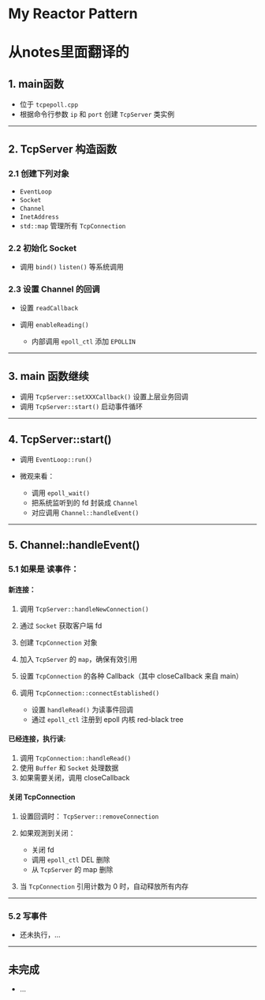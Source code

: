 # My Reactor Pattern 
# 从notes里面翻译的

## 1. main函数

* 位于 `tcpepoll.cpp`
* 根据命令行参数 `ip` 和 `port` 创建 `TcpServer` 类实例

---

## 2. TcpServer 构造函数

### 2.1 创建下列对象

* `EventLoop`
* `Socket`
* `Channel`
* `InetAddress`
* `std::map` 管理所有 `TcpConnection`

### 2.2 初始化 Socket

* 调用 `bind()` `listen()` 等系统调用

### 2.3 设置 Channel 的回调

* 设置 `readCallback`
* 调用 `enableReading()`

  * 内部调用 `epoll_ctl` 添加 `EPOLLIN`

---

## 3. main 函数继续

* 调用 `TcpServer::setXXXCallback()` 设置上层业务回调
* 调用 `TcpServer::start()` 启动事件循环

---

## 4. TcpServer::start()

* 调用 `EventLoop::run()`
* 微观来看：

  * 调用 `epoll_wait()`
  * 把系统监听到的 fd 封装成 `Channel`
  * 对应调用 `Channel::handleEvent()`

---

## 5. Channel::handleEvent()

### 5.1 如果是 **读事件**：

#### 新连接：

1. 调用 `TcpServer::handleNewConnection()`
2. 通过 `Socket` 获取客户端 fd
3. 创建 `TcpConnection` 对象
4. 加入 `TcpServer` 的 `map`，确保有效引用
5. 设置 `TcpConnection` 的各种 Callback（其中 closeCallback 来自 main）
6. 调用 `TcpConnection::connectEstablished()`

   * 设置 `handleRead()` 为读事件回调
   * 通过 `epoll_ctl` 注册到 epoll 内核 red-black tree

#### 已经连接，执行读:

1. 调用 `TcpConnection::handleRead()`
2. 使用 `Buffer` 和 `Socket` 处理数据
3. 如果需要关闭，调用 closeCallback

#### 关闭 TcpConnection

1. 设置回调时： `TcpServer::removeConnection`
2. 如果观測到关闭：

   * 关闭 fd
   * 调用 `epoll_ctl` DEL 删除
   * 从 `TcpServer` 的 map 删除
3. 当 `TcpConnection` 引用计数为 0 时，自动释放所有内存

---

### 5.2 写事件

* 还未执行，...

---

## 未完成

* ...
